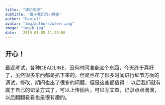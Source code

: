 ```yaml
---
title:  "成功实现"
subtitle: "属于我们的小博客"
author: "Daniel"
avatar: "img/authors/wferr.png"
image: "img/b.jpg"
date:   2019-01-05 11:29:00
---
```


## 开心！

<font size="3">
最近考试，各种DEADLINE，没有时间准备这个东西，今天终于弄好了，虽然很多东西都是扒下来的，但是也花了很多时间进行细节方面的调试，修改，期间也出了很多的问题，但是这些都值得！
以后我们就有属于自己的记录方式了，可以上传图片，可以写文章，记录点点滴滴，以后翻翻看看也是很有趣的。
</font><br />
